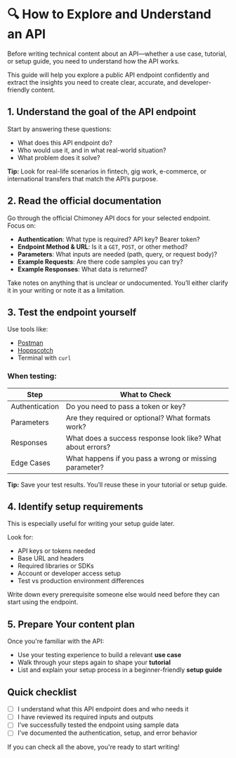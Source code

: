 # 🔍 How to Explore and Understand an API

Before writing technical content about an API—whether a use case, tutorial, or setup guide, you need to understand how the API works.

This guide will help you explore a public API endpoint confidently and extract the insights you need to create clear, accurate, and developer-friendly content.

## 1. Understand the goal of the API endpoint

Start by answering these questions:

- What does this API endpoint do?
- Who would use it, and in what real-world situation?
- What problem does it solve?

**Tip:** Look for real-life scenarios in fintech, gig work, e-commerce, or international transfers that match the API’s purpose.

## 2. Read the official documentation

Go through the official Chimoney API docs for your selected endpoint. Focus on:

- **Authentication**: What type is required? API key? Bearer token?
- **Endpoint Method & URL**: Is it a `GET`, `POST`, or other method?
- **Parameters**: What inputs are needed (path, query, or request body)?
- **Example Requests**: Are there code samples you can try?
- **Example Responses**: What data is returned?

Take notes on anything that is unclear or undocumented. You’ll either clarify it in your writing or note it as a limitation.

## 3. Test the endpoint yourself

Use tools like:

- [Postman](https://www.postman.com/)
- [Hoppscotch](https://hoppscotch.io/)
- Terminal with `curl`

### When testing:
| Step | What to Check |
|------|---------------|
| Authentication | Do you need to pass a token or key? |
| Parameters | Are they required or optional? What formats work? |
| Responses | What does a success response look like? What about errors? |
| Edge Cases | What happens if you pass a wrong or missing parameter? |

**Tip:** Save your test results. You’ll reuse these in your tutorial or setup guide.

## 4. Identify setup requirements

This is especially useful for writing your setup guide later.

Look for:

- API keys or tokens needed
- Base URL and headers
- Required libraries or SDKs
- Account or developer access setup
- Test vs production environment differences

Write down every prerequisite someone else would need before they can start using the endpoint.

## 5. Prepare Your content plan

Once you're familiar with the API:

- Use your testing experience to build a relevant **use case**
- Walk through your steps again to shape your **tutorial**
- List and explain your setup process in a beginner-friendly **setup guide**

## Quick checklist

- [ ] I understand what this API endpoint does and who needs it
- [ ] I have reviewed its required inputs and outputs
- [ ] I’ve successfully tested the endpoint using sample data
- [ ] I’ve documented the authentication, setup, and error behavior

If you can check all the above, you're ready to start writing!
